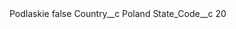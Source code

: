 <?xml version="1.0" encoding="UTF-8"?>
<CustomMetadata xmlns="http://soap.sforce.com/2006/04/metadata" xmlns:xsi="http://www.w3.org/2001/XMLSchema-instance" xmlns:xsd="http://www.w3.org/2001/XMLSchema">
    <label>Podlaskie</label>
    <protected>false</protected>
    <values>
        <field>Country__c</field>
        <value xsi:type="xsd:string">Poland</value>
    </values>
    <values>
        <field>State_Code__c</field>
        <value xsi:type="xsd:string">20</value>
    </values>
</CustomMetadata>

